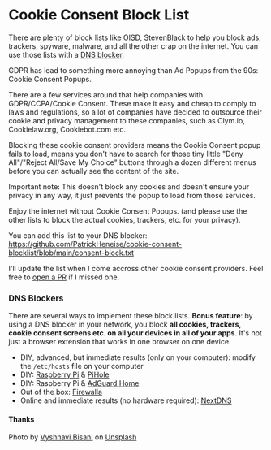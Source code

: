 # Cookie Consent Block List

There are plenty of block lists like [OISD](https://oisd.nl), [StevenBlack](https://github.com/StevenBlack/hosts) to help you block ads, trackers, spyware, malware, and all the other crap on the internet. You can use those lists with a [DNS blocker](#dns-blockers).

GDPR has lead to something more annoying than Ad Popups from the 90s: Cookie Consent Popups. 

There are a few services around that help companies with GDPR/CCPA/Cookie Consent. These make it easy and cheap to comply to laws and regulations, so a lot of companies have decided to outsource their cookie and privacy management to these companies, such as Clym.io, Cookielaw.org, Cookiebot.com etc.

Blocking these cookie consent providers means the Cookie Consent popup fails to load, means you don't have to search for those tiny little "Deny All"/"Reject All/Save My Choice" buttons through a dozen different menus before you can actually see the content of the site.

Important note: This doesn't block any cookies and doesn't ensure your privacy in any way, it just prevents the popup to load from those services.

Enjoy the internet without Cookie Consent Popups. (and please use the other lists to block the actual cookies, trackers, etc. for your privacy).

You can add this list to your DNS blocker: https://github.com/PatrickHeneise/cookie-consent-blocklist/blob/main/consent-block.txt

I'll update the list when I come accross other cookie consent providers. Feel free to [open a PR](https://github.com/PatrickHeneise/cookie-consent-blocklist/pulls) if I missed one.

### DNS Blockers

There are several ways to implement these block lists. **Bonus feature**: by using a DNS blocker in your network, you block **all cookies, trackers, cookie consent screens etc. on all your devices in all of your apps**. It's not just a browser extension that works in one browser on one device.

- DIY, advanced, but immediate results (only on your computer): modify the `/etc/hosts` file on your computer
- DIY: [Raspberry Pi](http://raspberrypi.com) & [PiHole](https://pi-hole.net)
- DIY: Raspberry Pi & [AdGuard Home](https://adguard.com/en/adguard-home/overview.html)
- Out of the box: [Firewalla](https://firewalla.com)
- Online and immediate results (no hardware required): [NextDNS](http://nextdns.io)

#### Thanks

Photo by <a href="https://unsplash.com/@vyshnavibisani?utm_source=unsplash&utm_medium=referral&utm_content=creditCopyText">Vyshnavi Bisani</a> on <a href="https://unsplash.com/s/photos/cookie?utm_source=unsplash&utm_medium=referral&utm_content=creditCopyText">Unsplash</a>
